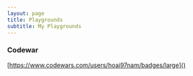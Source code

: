 ```yaml
---
layout: page
title: Playgrounds
subtitle: My Playgrounds
---
```


### Codewar
[https://www.codewars.com/users/hoai97nam/badges/large]()